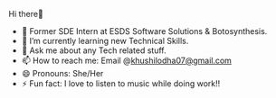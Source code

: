  Hi there👋

- 🔭 Former SDE Intern at ESDS Software Solutions & Botosynthesis.
- 🌱 I’m currently learning new Technical Skills.
- 💬 Ask me about any Tech related stuff.
- 📫 How to reach me: Email @khushilodha07@gmail.com
- 😄 Pronouns: She/Her
- ⚡ Fun fact: I love to listen to music while doing work!!
